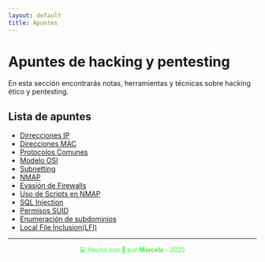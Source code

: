 ```yaml
---
layout: default
title: Apuntes
---
```


# Apuntes de hacking y pentesting

En esta sección encontrarás notas, herramientas y técnicas sobre hacking ético y pentesting.

## Lista de apuntes

- [Dirrecciones IP](direcciones_ip)
- [Direcciones MAC](direcciones_mac)
- [Protocolos Comunes](protocolos_comunes)
- [Modelo OSI](modelo_osi)
- [Subnetting](subnetting)
- [NMAP](nmap)
- [Evasión de Firewalls](evasion_de_firewalls)
- [Uso de Scripts en NMAP](scripts_en_nmap)
- [SQL Injection](sql_injection)
- [Permisos SUID](permisos_suid)
- [Enumeración de subdominios](enumeracion_de_subdominios)
- [Local File Inclusion(LFI)](local_file_inclusion)

---

<div style="text-align:center; font-size: 0.9em; margint-top: 40px; color: #33ff33;">
    💻 Hecho con 💚 por <strong>Marcela</strong> - 2025
</div>
